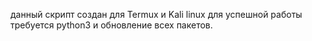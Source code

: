 данный скрипт создан для Termux и Kali linux
для успешной работы требуется python3 и обновление всех пакетов.
